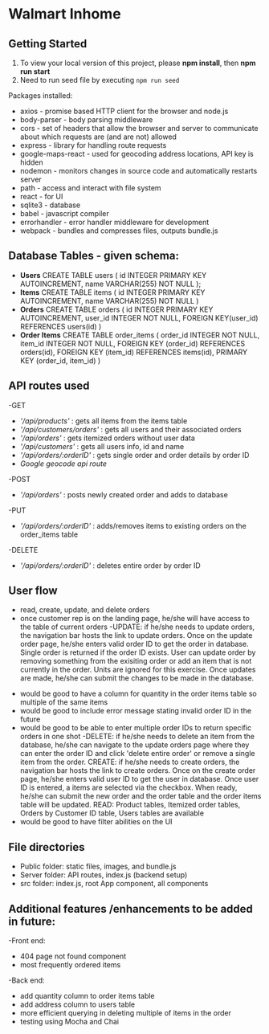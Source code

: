 # Walmart Inhome

## Getting Started
1. To view your local version of this project, please **npm install**, then **npm run start**
2. Need to run seed file by executing `npm run seed`

Packages installed:
* axios - promise based HTTP client for the browser and node.js
* body-parser - body parsing middleware
* cors - set of headers that allow the browser and server to communicate about which requests are (and are not) allowed
* express - library for handling route requests
* google-maps-react - used for geocoding address locations, API key is hidden
* nodemon - monitors changes in source code and automatically restarts server
* path - access and interact with file system
* react - for UI
* sqlite3 - database
* babel - javascript compiler
* errorhandler - error handler middleware for development
* webpack - bundles and compresses files, outputs bundle.js




## Database Tables - given schema:
* **Users**
CREATE TABLE users (
  id INTEGER PRIMARY KEY AUTOINCREMENT,
  name VARCHAR(255) NOT NULL
);
* **Items**
CREATE TABLE items (
  id INTEGER PRIMARY KEY AUTOINCREMENT,
  name VARCHAR(255) NOT NULL
)
* **Orders**
CREATE TABLE orders (
  id INTEGER PRIMARY KEY AUTOINCREMENT,
  user_id INTEGER NOT NULL,
  FOREIGN KEY(user_id) REFERENCES users(id)
)
* **Order Items**
CREATE TABLE order_items (
  order_id INTEGER NOT NULL,
  item_id INTEGER NOT NULL,
  FOREIGN KEY (order_id) REFERENCES orders(id),
  FOREIGN KEY (item_id) REFERENCES items(id),
  PRIMARY KEY (order_id, item_id)
)


## API routes used
-GET
  * *'/api/products'* : gets all items from the items table
  * *'/api/customers/orders'* : gets all users and their associated orders
  * *'/api/orders'* : gets itemized orders without user data
  * *'/api/customers'* : gets all users info, id and name
  * *'/api/orders/:orderID'* : gets single order and order details by order ID
  * *Google geocode api route*

-POST
* *'/api/orders'* : posts newly created order and adds to database

-PUT
* *'/api/orders/:orderID'* : adds/removes items to existing orders on the order_items table

-DELETE
* *'/api/orders/:orderID'* : deletes entire order by order ID

## User flow
- read, create, update, and delete orders
- once customer rep is on the landing page, he/she will have access to the table of current orders
-UPDATE: if he/she needs to update orders, the navigation bar hosts the link to update orders. Once on the update order page, he/she enters valid order ID to get the order in database. Single order is returned if the order ID exists. User can update order by removing something from the exisiting order or add an item that  is not currently in the order. Units are ignored for this exercise. Once updates are made, he/she can submit the changes to be made in the database.
* would be good to have a column for quantity in the order items table so multiple of the same items
* would be good to include error message stating invalid order ID in the future
* would be good to be able to enter multiple order IDs to return specific orders in one shot
-DELETE: if he/she needs to delete an item from the database, he/she can navigate to the update orders page where they can enter the order ID and click  'delete entire  order' or remove a single item from the order.
CREATE: if he/she needs to create orders, the navigation bar hosts the link to create orders. Once on the create order page, he/she enters valid user ID to get the user in database. Once user ID is entered, a items are selected via the checkbox. When ready, he/she can submit the new order and the order table and the order items table will be updated.
READ: Product tables, Itemized order tables, Orders by Customer ID table, Users tables are available
* would be good to have filter abilities on the UI

## File directories
- Public folder: static files, images, and bundle.js
- Server folder: API routes, index.js (backend setup)
- src folder: index.js, root App component, all components

## Additional features /enhancements to be added in future:
-Front end:
* 404 page not found component
* most frequently ordered items

-Back end:
* add quantity column to order items table
* add address column to users table
* more efficient querying in deleting multiple of items in the order
* testing using Mocha and Chai
